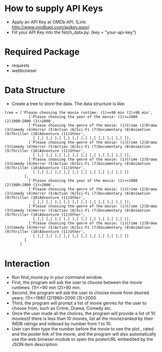 # How to supply API Keys
- Apply an API Key at OMDb API. (Link: http://www.omdbapi.com/apikey.aspx)
- Fill your API Key into the fetch_data.py. (key = "your-api-key”)

# Required Package
- requests
- webbrowser

# Data Structure
- Create a tree to store the data. The data structure is like:
```
tree = ['Please choosing the movie runtime: (1)<=90 min (2)>90 min', 
           ['Please choosing the year of the movie: (1)<=1980 (2)1980~2000 (3)>2000', 
           ['Please choosing the genre of the movie: (1)Crime (2)Drama (3)Comedy (4)Horror (5)Action (6)Sci-Fi (7)Documentary (8)Animation (9)Thriller (10)Adventure (11)Other', 
             [ ],[ ],[ ],[ ],[ ],[ ],[ ],[ ],[ ],[ ],[ ]], 
           ['Please choosing the genre of the movie: (1)Crime (2)Drama (3)Comedy (4)Horror (5)Action (6)Sci-Fi (7)Documentary (8)Animation (9)Thriller (10)Adventure (11)Other', 
             [ ],[ ],[ ],[ ],[ ],[ ],[ ],[ ],[ ],[ ],[ ]], 
           ['Please choosing the genre of the movie: (1)Crime (2)Drama (3)Comedy (4)Horror (5)Action (6)Sci-Fi (7)Documentary (8)Animation (9)Thriller (10)Adventure (11)Other', 
             [ ],[ ],[ ],[ ],[ ],[ ],[ ],[ ],[ ],[ ],[ ]] 
         ], 
           ['Please choosing the year of the movie: (1)<=1980 (2)1980~2000 (3)>2000',
           ['Please choosing the genre of the movie: (1)Crime (2)Drama (3)Comedy (4)Horror (5)Action (6)Sci-Fi (7)Documentary (8)Animation (9)Thriller (10)Adventure (11)Other', 
             [ ],[ ],[ ],[ ],[ ],[ ],[ ],[ ],[ ],[ ],[ ]], 
           ['Please choosing the genre of the movie: (1)Crime (2)Drama (3)Comedy (4)Horror (5)Action (6)Sci-Fi (7)Documentary (8)Animation (9)Thriller (10)Adventure (11)Other', 
             [ ],[ ],[ ],[ ],[ ],[ ],[ ],[ ],[ ],[ ],[ ]], 
           ['Please choosing the genre of the movie: (1)Crime (2)Drama (3)Comedy (4)Horror (5)Action (6)Sci-Fi (7)Documentary (8)Animation (9)Thriller (10)Adventure (11)Other', 
             [ ],[ ],[ ],[ ],[ ],[ ],[ ],[ ],[ ],[ ],[ ]] 
         ] 
       ]

```

# Interaction
- Run find_movie.py in your command window.
- First, the program will ask the user to choose between the movie runtimes: (1)<=90 min (2)>90 min.
- Second, the program will ask the user to choose movie from desired years: (1)<=1980 (2)1980~2000 (3)>2000.
- Third, the program will prompt  a list of movie genres for the user to choose from, such as Crime, Drama, Comedy etc.
- Once the user made all the choices, the program will provide a list of 10 movies(if there is less than 10 movies, list all the movie)ranked by their IMDB ratings and indexed by number from 1 to 10. 
- User can then type the number before the movie to see the plot , rated and the poster link of the movie, and the program will also automatically use the web browser module to open the posterURL embedded by the JSON item description.

